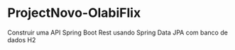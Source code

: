 # ProjectNovo-OlabiFlix
Construir uma API Spring Boot Rest usando Spring Data JPA com banco de dados H2
